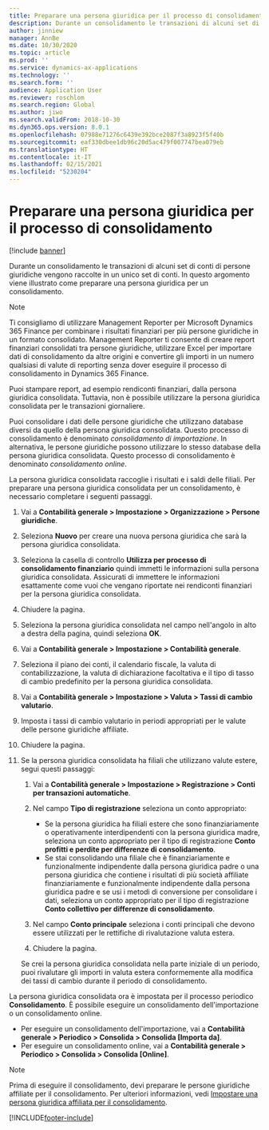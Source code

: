 ```yaml
---
title: Preparare una persona giuridica per il processo di consolidamento
description: Durante un consolidamento le transazioni di alcuni set di conti di persone giuridiche vengono raccolte in un unico set di conti. In questo argomento viene illustrato come preparare una persona giuridica per un consolidamento.
author: jinniew
manager: AnnBe
ms.date: 10/30/2020
ms.topic: article
ms.prod: ''
ms.service: dynamics-ax-applications
ms.technology: ''
ms.search.form: ''
audience: Application User
ms.reviewer: roschlom
ms.search.region: Global
ms.author: jiwo
ms.search.validFrom: 2018-10-30
ms.dyn365.ops.version: 8.0.1
ms.openlocfilehash: 07988e71276c6439e392bce2087f3a8923f5f40b
ms.sourcegitcommit: eaf330dbee1db96c20d5ac479f007747bea079eb
ms.translationtype: HT
ms.contentlocale: it-IT
ms.lasthandoff: 02/15/2021
ms.locfileid: "5230204"
---
```

# <a name="prepare-a-legal-entity-for-the-consolidation-process"></a>Preparare una persona giuridica per il processo di consolidamento

[!include [banner](../includes/banner.md)]

Durante un consolidamento le transazioni di alcuni set di conti di persone giuridiche vengono raccolte in un unico set di conti. In questo argomento viene illustrato come preparare una persona giuridica per un consolidamento.

> [!NOTE]
> Ti consigliamo di utilizzare Management Reporter per Microsoft Dynamics 365 Finance per combinare i risultati finanziari per più persone giuridiche in un formato consolidato. Management Reporter ti consente di creare report finanziari consolidati tra persone giuridiche, utilizzare Excel per importare dati di consolidamento da altre origini e convertire gli importi in un numero qualsiasi di valute di reporting senza dover eseguire il processo di consolidamento in Dynamics 365 Finance.

Puoi stampare report, ad esempio rendiconti finanziari, dalla persona giuridica consolidata. Tuttavia, non è possibile utilizzare la persona giuridica consolidata per le transazioni giornaliere.

Puoi consolidare i dati delle persone giuridiche che utilizzano database diversi da quello della persona giuridica consolidata. Questo processo di consolidamento è denominato *consolidamento di importazione*. In alternativa, le persone giuridiche possono utilizzare lo stesso database della persona giuridica consolidata. Questo processo di consolidamento è denominato *consolidamento online*.

La persona giuridica consolidata raccoglie i risultati e i saldi delle filiali. Per preparare una persona giuridica consolidata per un consolidamento, è necessario completare i seguenti passaggi.

1. Vai a **Contabilità generale \> Impostazione \> Organizzazione \> Persone giuridiche**.
2. Seleziona **Nuovo** per creare una nuova persona giuridica che sarà la persona giuridica consolidata.
3. Seleziona la casella di controllo **Utilizza per processo di consolidamento finanziario** quindi immetti le informazioni sulla persona giuridica consolidata. Assicurati di immettere le informazioni esattamente come vuoi che vengano riportate nei rendiconti finanziari per la persona giuridica consolidata.
4. Chiudere la pagina.
5. Seleziona la persona giuridica consolidata nel campo nell'angolo in alto a destra della pagina, quindi seleziona **OK**.
6. Vai a **Contabilità generale \> Impostazione \> Contabilità generale**.
7. Seleziona il piano dei conti, il calendario fiscale, la valuta di contabilizzazione, la valuta di dichiarazione facoltativa e il tipo di tasso di cambio predefinito per la persona giuridica consolidata. 
8. Vai a **Contabilità generale \> Impostazione \> Valuta \> Tassi di cambio valutario**.
9. Imposta i tassi di cambio valutario in periodi appropriati per le valute delle persone giuridiche affiliate.
10. Chiudere la pagina.
11. Se la persona giuridica consolidata ha filiali che utilizzano valute estere, segui questi passaggi:

    1. Vai a **Contabilità generale \> Impostazione \> Registrazione \> Conti per transazioni automatiche**.
    2. Nel campo **Tipo di registrazione** seleziona un conto appropriato:

        - Se la persona giuridica ha filiali estere che sono finanziariamente o operativamente interdipendenti con la persona giuridica madre, seleziona un conto appropriato per il tipo di registrazione **Conto profitti e perdite per differenze di consolidamento**.
        - Se stai consolidando una filiale che è finanziariamente e funzionalmente indipendente dalla persona giuridica padre o una persona giuridica che contiene i risultati di più società affiliate finanziariamente e funzionalmente indipendente dalla persona giuridica padre e se usi i metodi di conversione per consolidare i dati, seleziona un conto appropriato per il tipo di registrazione **Conto collettivo per differenze di consolidamento**.

    3. Nel campo **Conto principale** seleziona i conti principali che devono essere utilizzati per le rettifiche di rivalutazione valuta estera.
    4. Chiudere la pagina.

    Se crei la persona giuridica consolidata nella parte iniziale di un periodo, puoi rivalutare gli importi in valuta estera conformemente alla modifica dei tassi di cambio durante il periodo di consolidamento.

La persona giuridica consolidata ora è impostata per il processo periodico **Consolidamento**. È possibile eseguire un consolidamento dell'importazione o un consolidamento online.

- Per eseguire un consolidamento dell'importazione, vai a **Contabilità generale \> Periodico \> Consolida \> Consolida \[Importa da\]**.
- Per eseguire un consolidamento online, vai a **Contabilità generale \> Periodico \> Consolida \> Consolida \[Online\]**.

> [!NOTE]
> Prima di eseguire il consolidamento, devi preparare le persone giuridiche affiliate per il consolidamento. Per ulteriori informazioni, vedi [Impostare una persona giuridica affiliata per il consolidamento](set-up-subsidiary-company-for-consolidation.md).


[!INCLUDE[footer-include](../../includes/footer-banner.md)]